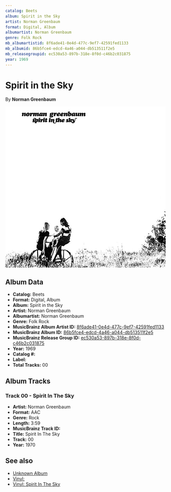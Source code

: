 ```yaml
---
catalog: Beets
album: Spirit in the Sky
artist: Norman Greenbaum
format: Digital, Album
albumartist: Norman Greenbaum
genre: Folk Rock
mb_albumartistid: 8f6ade41-0e4d-477c-9ef7-42591fed1133
mb_albumid: 86b5fce4-edcd-4a46-a044-db513511f2e5
mb_releasegroupid: ec530a53-897b-318e-8f0d-c46b2c031875
year: 1969
---
```


# Spirit in the Sky

By **Norman Greenbaum**

![](../../assets/beetscovers/Norman_Greenbaum-Spirit_in_the_Sky.jpg)

## Album Data

- **Catalog:** Beets
- **Format:** Digital, Album
- **Album:** Spirit in the Sky
- **Artist:** Norman Greenbaum
- **Albumartist:** Norman Greenbaum
- **Genre:** Folk Rock
- **MusicBrainz Album Artist ID:** [8f6ade41-0e4d-477c-9ef7-42591fed1133](https://musicbrainz.org/artist/8f6ade41-0e4d-477c-9ef7-42591fed1133)
- **MusicBrainz Album ID:** [86b5fce4-edcd-4a46-a044-db513511f2e5](https://musicbrainz.org/release/86b5fce4-edcd-4a46-a044-db513511f2e5)
- **MusicBrainz Release Group ID:** [ec530a53-897b-318e-8f0d-c46b2c031875](https://musicbrainz.org/release-group/ec530a53-897b-318e-8f0d-c46b2c031875)
- **Year:** 1969
- **Catalog #:** 
- **Label:** 
- **Total Tracks:** 00

## Album Tracks

### Track 00 - Spirit In The Sky

- **Artist:** Norman Greenbaum
- **Format:** AAC
- **Genre:** Rock
- **Length:** 3:59
- **MusicBrainz Track ID:** [](https://musicbrainz.org/recording/)
- **Title:** Spirit In The Sky
- **Track:** 00
- **Year:** 1970


## See also

- [Unknown Album](Unknown_Album.md)
- [Vinyl: ](../../Vinyl/Norman_Greenbaum/Norman_Greenbaum.md)
- [Vinyl: Spirit In The Sky](../../Vinyl/Norman_Greenbaum/Spirit_In_The_Sky.md)
